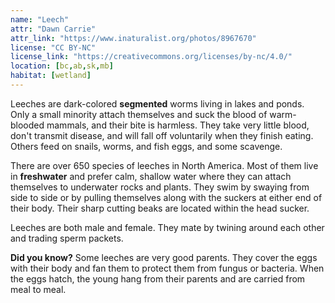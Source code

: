 ```yaml
---
name: "Leech"
attr: "Dawn Carrie"
attr_link: "https://www.inaturalist.org/photos/8967670"
license: "CC BY-NC"
license_link: "https://creativecommons.org/licenses/by-nc/4.0/"
location: [bc,ab,sk,mb]
habitat: [wetland]
---
```

Leeches are dark-colored **segmented** worms living in lakes and ponds. Only a small minority attach themselves and suck the blood of warm-blooded mammals, and their bite is harmless. They take very little blood, don't transmit disease, and will fall off voluntarily when they finish eating. Others feed on snails, worms, and fish eggs, and some scavenge.

There are over 650 species of leeches in North America. Most of them live in **freshwater** and prefer calm, shallow water where they can attach themselves to underwater rocks and plants. They swim by swaying from side to side or by pulling themselves along with the suckers at either end of their body. Their sharp cutting beaks are located within the head sucker.

Leeches are both male and female. They mate by twining around each other and trading sperm packets.

**Did you know?** Some leeches are very good parents. They cover the eggs with their body and fan them to protect them from fungus or bacteria. When the eggs hatch, the young hang from their parents and are carried from meal to meal.
